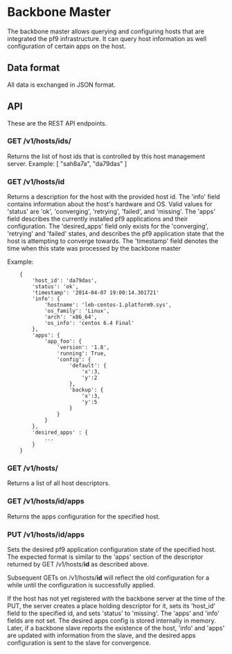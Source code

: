 # Backbone Master #

The backbone master allows querying and configuring hosts that are integrated
the pf9 infrastructure. It can query host information as well configuration of
certain apps on the host.

## Data format ##

All data is exchanged in JSON format.

## API ##

These are the REST API endpoints.

### GET /v1/hosts/ids/ ###

Returns the list of host ids that is controlled by this host management
server. Example: [ "sah8a7a", "da79das" ]

### GET /v1/hosts/__id__ ###

Returns a description for the host with the provided host id.
The 'info' field contains information about the host's hardware and OS.
Valid values for 'status' are 'ok', 'converging', 'retrying', 'failed',
and 'missing'.
The 'apps' field describes the currently installed pf9 applications and
their configuration. The 'desired_apps' field only exists for the 'converging',
'retrying' and 'failed' states, and describes the pf9 application state that
the host is attempting to converge towards.
The 'timestamp' field denotes the time when this state was processed by the
backbone master

Example:
```
    {
        'host_id': 'da79das',
        'status': 'ok',
        'timestamp': '2014-04-07 19:00:14.301721'
        'info': {
            'hostname': 'leb-centos-1.platform9.sys',
            'os_family': 'Linux',
            'arch': 'x86_64',
            'os_info': 'centos 6.4 Final'
        },
        'apps': {
            'app_foo': {
                'version': '1.8',
                'running': True,
                'config': {
                    'default': {
                        'x':3,
                        'y':2
                    },
                    'backup': {
                        'x':3,
                        'y':5
                    }
                }
            }
        },
        'desired_apps' : {
            ...
        }
    }
```
### GET /v1/hosts/ ###
Returns a list of all host descriptors.

### GET /v1/hosts/__id__/apps ###
Returns the apps configuration for the specified host.

### PUT /v1/hosts/__id__/apps ###
Sets the desired pf9 application configuration state of the specified host.
The expected format is similar to the 'apps' section of the descriptor returned
by GET /v1/hosts/__id__ as described above.

Subsequent GETs on /v1/hosts/__id__ will reflect the old configuration for a
while until the configuration is successfully applied.

If the host has not yet registered with the backbone server at the time
of the PUT, the server creates a place holding descriptor for it, sets
its 'host_id' field to the specified id, and sets 'status' to 'missing'.
The 'apps' and 'info' fields are not set.
The desired apps config is stored internally in memory. Later, if a backbone
slave reports the existence of the host, 'info' and 'apps' are updated with
information from the slave, and the desired apps configuration is sent to
the slave for convergence.



